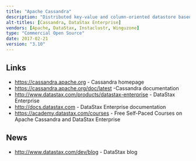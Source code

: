 ```yaml
---
title: "Apache Cassandra"
description: "Distributed key-value and column-oriented datastore based on Amazon Dynamo and Google BigTable. Focuses on high availability with built in support for multiple-data centre deployments, for redundancy, failover and disaster recovery. Based on a masterless design, data is distributed in a deterministic way across the nodes so that each node can service any request. Replication is network topology aware thereby ensuring replica placement avoids single points of failure. Data is indexed and written to a replicated structure providing any node fast lookup for queried data. For fast real-time ingestion of data, writes are done in append-only fashion to a commit log and obsolete data is discarded through compaction. Provides highly granular control over the trade-offs between consistency, availability, and performance. Supports horizontal scaling, eventual consistency and a simple interface named Cassandra Query Language (CSQL) resembling SQL for access. Does not support joins nor subqueries, rather, emphasises denormalisation through features like collections. An Apache project, graduating in February 2010, having been originally opened sourced in July 2008 by Facebook. Written in Java and under active development with major contributions from DataStax who distribute it as a part of their DataStax Enterprise offering, which includes integrated analytics, search, multi-model functionality, a graphical IDE for navigating Cassandra/DSE databases and building/running CQL statements against a database cluster and commercial support. Other commercial vendors include Instaclustr and Winguzone who provide hosted and managed Apache Cassandra as a service on a number of major cloud providers."
alt-titles: [Cassandra, DataStax Enterprise]
vendors: [Apache, DataStax, Instaclustr, Winguzone]
type: "Commercial Open Source"
date: 2017-02-21
version: "3.10"
---
```

## Links

* <https://cassandra.apache.org> - Cassandra homepage
* <https://cassandra.apache.org/doc/latest> -Cassandra documentation
* <http://www.datastax.com/products/datastax-enterprise> - DataStax Enterprise
* <http://docs.datastax.com> - DataStax Enterprise documentation
* <https://academy.datastax.com/courses> - Free Self-Paced Courses on Apache Cassandra and DataStax Enterprise

## News

* <http://www.datastax.com/dev/blog> - DataStax blog
